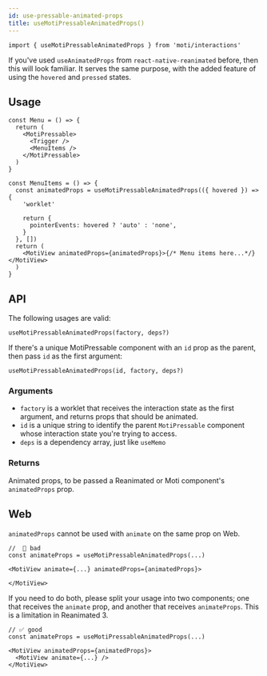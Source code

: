 ```yaml
---
id: use-pressable-animated-props
title: useMotiPressableAnimatedProps()
---
```


```tsx
import { useMotiPressableAnimatedProps } from 'moti/interactions'
```

If you've used `useAnimatedProps` from `react-native-reanimated` before, then this will look familiar. It serves the same purpose, with the added feature of using the `hovered` and `pressed` states.

## Usage

```tsx
const Menu = () => {
  return (
    <MotiPressable>
      <Trigger />
      <MenuItems />
    </MotiPressable>
  )
}

const MenuItems = () => {
  const animatedProps = useMotiPressableAnimatedProps(({ hovered }) => {
    'worklet'

    return {
      pointerEvents: hovered ? 'auto' : 'none',
    }
  }, [])
  return (
    <MotiView animatedProps={animatedProps}>{/* Menu items here...*/}</MotiView>
  )
}
```

## API

The following usages are valid:

```tsx
useMotiPressableAnimatedProps(factory, deps?)
```

If there's a unique MotiPressable component with an `id` prop as the parent, then pass `id` as the first argument:

```tsx
useMotiPressableAnimatedProps(id, factory, deps?)
```

### Arguments

- `factory` is a worklet that receives the interaction state as the first argument, and returns props that should be animated.
- `id` is a unique string to identify the parent `MotiPressable` component whose interaction state you're trying to access.
- `deps` is a dependency array, just like `useMemo`

### Returns

Animated props, to be passed a Reanimated or Moti component's `animatedProps` prop.

## Web

`animatedProps` cannot be used with `animate` on the same prop on Web.

```tsx
//  🚨 bad
const animateProps = useMotiPressableAnimatedProps(...)

<MotiView animate={...} animatedProps={animatedProps}>

</MotiView>
```

If you need to do both, please split your usage into two components; one that receives the `animate` prop, and another that receives `animateProps`. This is a limitation in Reanimated 3.

```tsx
// ✅ good
const animateProps = useMotiPressableAnimatedProps(...)

<MotiView animatedProps={animatedProps}>
  <MotiView animate={...} />
</MotiView>
```
